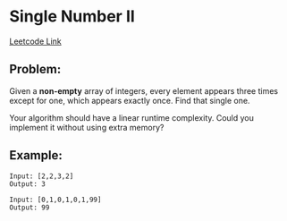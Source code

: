 
# Single Number II
[Leetcode Link](https://leetcode.com/problems/single-number-ii/)

## Problem:

Given a **non-empty** array of integers, every element appears three times except for one, which appears exactly once. Find that single one.

Your algorithm should have a linear runtime complexity. Could you implement it without using extra memory?

## Example:

```
Input: [2,2,3,2]
Output: 3
```
```
Input: [0,1,0,1,0,1,99]
Output: 99
```